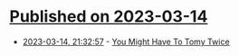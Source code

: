 # [Published on 2023-03-14](index.md)

* [2023-03-14, 21:32:57](https://lobste.rs/s/grtgmx/you_might_have_tomy_twice) - [You Might Have To Tomy Twice](https://www.leadedsolder.com/2023/03/14/tomy-pyuuta-pickup-keyboard-power-switch-repair.html)
